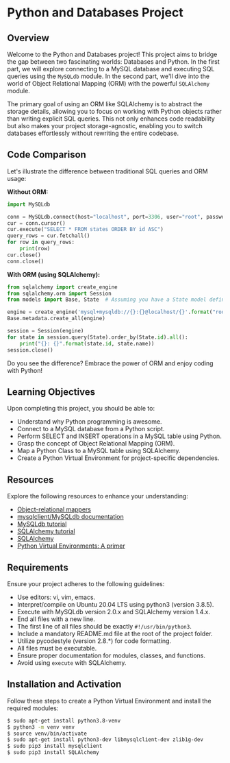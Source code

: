 # Python and Databases Project

## Overview
Welcome to the Python and Databases project! This project aims to bridge the gap between two fascinating worlds: Databases and Python. In the first part, we will explore connecting to a MySQL database and executing SQL queries using the `MySQLdb` module. In the second part, we'll dive into the world of Object Relational Mapping (ORM) with the powerful `SQLAlchemy` module.

The primary goal of using an ORM like SQLAlchemy is to abstract the storage details, allowing you to focus on working with Python objects rather than writing explicit SQL queries. This not only enhances code readability but also makes your project storage-agnostic, enabling you to switch databases effortlessly without rewriting the entire codebase.

## Code Comparison
Let's illustrate the difference between traditional SQL queries and ORM usage:

**Without ORM:**
```python
import MySQLdb

conn = MySQLdb.connect(host="localhost", port=3306, user="root", passwd="root", db="my_db", charset="utf8")
cur = conn.cursor()
cur.execute("SELECT * FROM states ORDER BY id ASC")
query_rows = cur.fetchall()
for row in query_rows:
    print(row)
cur.close()
conn.close()
```

**With ORM (using SQLAlchemy):**
```python
from sqlalchemy import create_engine
from sqlalchemy.orm import Session
from models import Base, State  # Assuming you have a State model defined

engine = create_engine('mysql+mysqldb://{}:{}@localhost/{}'.format("root", "root", "my_db"), pool_pre_ping=True)
Base.metadata.create_all(engine)

session = Session(engine)
for state in session.query(State).order_by(State.id).all():
    print("{}: {}".format(state.id, state.name))
session.close()
```

Do you see the difference? Embrace the power of ORM and enjoy coding with Python!

## Learning Objectives
Upon completing this project, you should be able to:

- Understand why Python programming is awesome.
- Connect to a MySQL database from a Python script.
- Perform SELECT and INSERT operations in a MySQL table using Python.
- Grasp the concept of Object Relational Mapping (ORM).
- Map a Python Class to a MySQL table using SQLAlchemy.
- Create a Python Virtual Environment for project-specific dependencies.

## Resources
Explore the following resources to enhance your understanding:

- [Object-relational mappers](link-to-orm-resources)
- [mysqlclient/MySQLdb documentation](link-to-mysqldb-doc)
- [MySQLdb tutorial](link-to-mysqldb-tutorial)
- [SQLAlchemy tutorial](link-to-sqlalchemy-tutorial)
- [SQLAlchemy](link-to-sqlalchemy)
- [Python Virtual Environments: A primer](link-to-venv-tutorial)

## Requirements
Ensure your project adheres to the following guidelines:

- Use editors: vi, vim, emacs.
- Interpret/compile on Ubuntu 20.04 LTS using python3 (version 3.8.5).
- Execute with MySQLdb version 2.0.x and SQLAlchemy version 1.4.x.
- End all files with a new line.
- The first line of all files should be exactly `#!/usr/bin/python3`.
- Include a mandatory README.md file at the root of the project folder.
- Utilize pycodestyle (version 2.8.*) for code formatting.
- All files must be executable.
- Ensure proper documentation for modules, classes, and functions.
- Avoid using `execute` with SQLAlchemy.

## Installation and Activation
Follow these steps to create a Python Virtual Environment and install the required modules:

```bash
$ sudo apt-get install python3.8-venv
$ python3 -m venv venv
$ source venv/bin/activate
$ sudo apt-get install python3-dev libmysqlclient-dev zlib1g-dev
$ sudo pip3 install mysqlclient
$ sudo pip3 install SQLAlchemy
```

